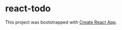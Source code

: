 # react-todo

This project was bootstrapped with [Create React App](https://github.com/facebook/create-react-app).
